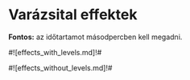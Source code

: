 # Varázsital effektek

**Fontos:** az időtartamot másodpercben kell megadni.

#![effects_with_levels.md]!#

#![effects_without_levels.md]!#
